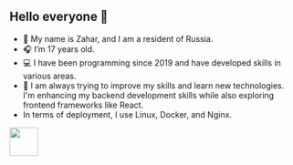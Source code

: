## Hello everyone 👋

- 👤 My name is Zahar, and I am a resident of Russia.
- 🎧 I’m 17 years old.
- 💻 I have been programming since 2019 and have developed skills in various areas.
- 🔭 I am always trying to improve my skills and learn new technologies. I'm enhancing my backend development skills while also exploring frontend frameworks like React.
- In terms of deployment, I use Linux, Docker, and Nginx.


<img src="https://upload.wikimedia.org/wikipedia/commons/e/ea/Docker_%28container_engine%29_logo_%28cropped%29.png" width=50>
